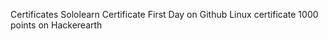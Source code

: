 Certificates
Sololearn Certificate
First Day on Github
Linux certificate
1000 points on Hackerearth

